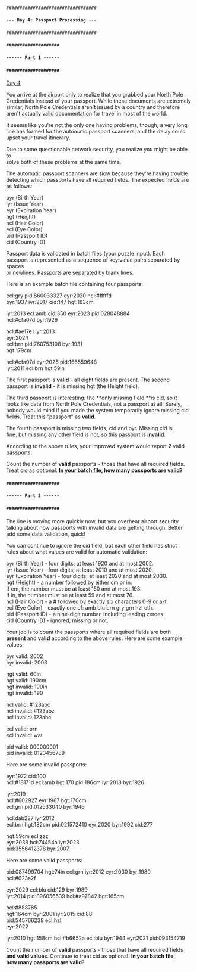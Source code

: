 #### `##################################`
#### `--- Day 4: Passport Processing ---`
#### `##################################`

#### `####################`
#### `------ Part 1 ------`
#### `####################`

[Day 4](https://adventofcode.com/2020/day/4)

You arrive at the airport only to realize that you grabbed your North Pole<br>Credentials instead of your passport. While these documents are extremely<br>similar, North Pole Credentials aren't issued by a country and therefore<br>aren't actually valid documentation for travel in most of the world.<br>

It seems like you're not the only one having problems, though; a very long<br>line has formed for the automatic passport scanners, and the delay could<br>upset your travel itinerary.<br>

Due to some questionable network security, you realize you might be able to<br>solve both of these problems at the same time.<br>

The automatic passport scanners are slow because they're having trouble<br>detecting which passports have all required fields. The expected fields are<br>as follows:<br>

byr (Birth Year)<br>
iyr (Issue Year)<br>
eyr (Expiration Year)<br>
hgt (Height)<br>
hcl (Hair Color)<br>
ecl (Eye Color)<br>
pid (Passport ID)<br>
cid (Country ID)<br>

Passport data is validated in batch files (your puzzle input). Each<br>passport is represented as a sequence of key:value pairs separated by spaces<br>or newlines. Passports are separated by blank lines.<br>

Here is an example batch file containing four passports:<br>

ecl:gry pid:860033327 eyr:2020 hcl:#fffffd<br>
byr:1937 iyr:2017 cid:147 hgt:183cm<br>

iyr:2013 ecl:amb cid:350 eyr:2023 pid:028048884<br>
hcl:#cfa07d byr:1929<br>

hcl:#ae17e1 iyr:2013<br>
eyr:2024<br>
ecl:brn pid:760753108 byr:1931<br>
hgt:179cm<br>

hcl:#cfa07d eyr:2025 pid:166559648<br>
iyr:2011 ecl:brn hgt:59in<br>

The first passport is **valid** - all eight fields are present. The second<br>passport is **invalid** - it is missing hgt (the Height field).<br>

The third passport is interesting; the **only missing field **is cid, so it<br>looks like data from North Pole Credentials, not a passport at all! Surely,<br>nobody would mind if you made the system temporarily ignore missing cid<br>fields. Treat this "passport" as **valid**.<br>

The fourth passport is missing two fields, cid and byr. Missing cid is<br>fine, but missing any other field is not, so this passport is **invalid**.<br>

According to the above rules, your improved system would report **2** valid<br>passports.<br>

Count the number of **valid** passports - those that have all required fields.<br>Treat cid as optional. **In your batch file, how many passports are valid?**<br>

#### `####################`
#### `------ Part 2 ------`
#### `####################`

The line is moving more quickly now, but you overhear airport security<br>talking about how passports with invalid data are getting through. Better<br>add some data validation, quick!<br>

You can continue to ignore the cid field, but each other field has strict<br>rules about what values are valid for automatic validation:<br>

byr (Birth Year) - four digits; at least 1920 and at most 2002.<br>
iyr (Issue Year) - four digits; at least 2010 and at most 2020.<br>
eyr (Expiration Year) - four digits; at least 2020 and at most 2030.<br>
hgt (Height) - a number followed by either cm or in:<br>
If cm, the number must be at least 150 and at most 193.<br>
If in, the number must be at least 59 and at most 76.<br>
hcl (Hair Color) - a # followed by exactly six characters 0-9 or a-f.<br>
ecl (Eye Color) - exactly one of: amb blu brn gry grn hzl oth.<br>
pid (Passport ID) - a nine-digit number, including leading zeroes.<br>
cid (Country ID) - ignored, missing or not.<br>

Your job is to count the passports where all required fields are both<br>**present** and **valid** according to the above rules. Here are some example<br>values:<br>

byr valid:   2002<br>
byr invalid: 2003<br>

hgt valid:   60in<br>
hgt valid:   190cm<br>
hgt invalid: 190in<br>
hgt invalid: 190<br>

hcl valid:   #123abc<br>
hcl invalid: #123abz<br>
hcl invalid: 123abc<br>

ecl valid:   brn<br>
ecl invalid: wat<br>

pid valid:   000000001<br>
pid invalid: 0123456789<br>

Here are some invalid passports:<br>

eyr:1972 cid:100<br>
hcl:#18171d ecl:amb hgt:170 pid:186cm iyr:2018 byr:1926<br>

iyr:2019<br>
hcl:#602927 eyr:1967 hgt:170cm<br>
ecl:grn pid:012533040 byr:1946<br>

hcl:dab227 iyr:2012<br>
ecl:brn hgt:182cm pid:021572410 eyr:2020 byr:1992 cid:277<br>

hgt:59cm ecl:zzz<br>
eyr:2038 hcl:74454a iyr:2023<br>
pid:3556412378 byr:2007<br>

Here are some valid passports:<br>

pid:087499704 hgt:74in ecl:grn iyr:2012 eyr:2030 byr:1980<br>
hcl:#623a2f<br>

eyr:2029 ecl:blu cid:129 byr:1989<br>
iyr:2014 pid:896056539 hcl:#a97842 hgt:165cm<br>

hcl:#888785<br>
hgt:164cm byr:2001 iyr:2015 cid:88<br>
pid:545766238 ecl:hzl<br>
eyr:2022<br>

iyr:2010 hgt:158cm hcl:#b6652a ecl:blu byr:1944 eyr:2021 pid:093154719<br>

Count the number of **valid** passports - those that have all required fields<br>**and valid values**. Continue to treat cid as optional. **In your batch file,<br>how many passports are valid**?
